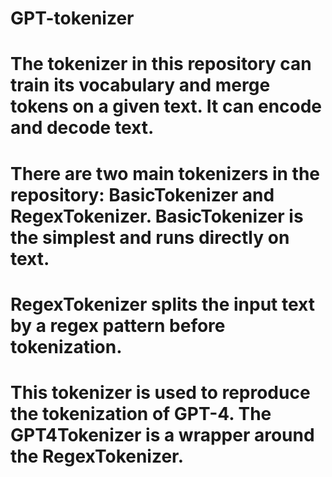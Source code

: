 # GPT-tokenizer

# The tokenizer in this repository can train its vocabulary and merge tokens on a given text. It can encode and decode text.

# There are two main tokenizers in the repository: BasicTokenizer and RegexTokenizer. BasicTokenizer is the simplest and runs directly on text. 
# RegexTokenizer splits the input text by a regex pattern before tokenization. 
# This tokenizer is used to reproduce the tokenization of GPT-4. The GPT4Tokenizer is a wrapper around the RegexTokenizer.


